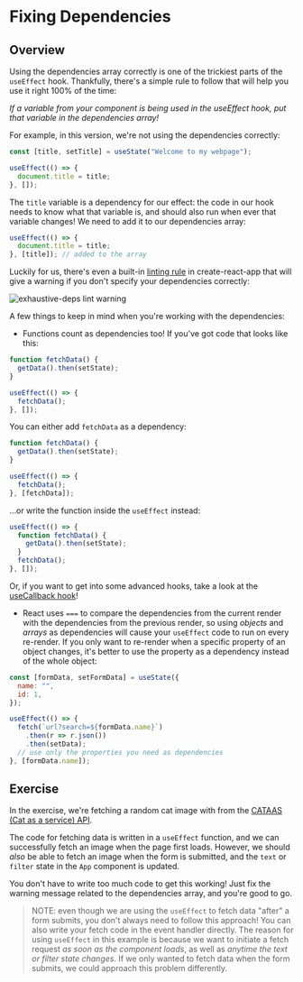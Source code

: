 # Fixing Dependencies

## Overview

Using the dependencies array correctly is one of the trickiest parts of the
`useEffect` hook. Thankfully, there's a simple rule to follow that will help you
use it right 100% of the time:

_If a variable from your component is being used in the useEffect hook, put that
variable in the dependencies array!_

For example, in this version, we're not using the dependencies correctly:

```js
const [title, setTitle] = useState("Welcome to my webpage");

useEffect(() => {
  document.title = title;
}, []);
```

The `title` variable is a dependency for our effect: the code in our hook needs
to know what that variable is, and should also run when ever that variable
changes! We need to add it to our dependencies array:

```js
useEffect(() => {
  document.title = title;
}, [title]); // added to the array
```

Luckily for us, there's even a built-in
[linting rule](https://kentcdodds.com/blog/react-hooks-pitfalls#pitfall-2-not-using-or-ignoring-the-eslint-plugin)
in create-react-app that will give a warning if you don't specify your
dependencies correctly:

![exhaustive-deps lint warning](https://i.imgur.com/nfHjhUz.png)

A few things to keep in mind when you're working with the dependencies:

- Functions count as dependencies too! If you've got code that looks like this:

```js
function fetchData() {
  getData().then(setState);
}

useEffect(() => {
  fetchData();
}, []);
```

You can either add `fetchData` as a dependency:

```js
function fetchData() {
  getData().then(setState);
}

useEffect(() => {
  fetchData();
}, [fetchData]);
```

...or write the function inside the `useEffect` instead:

```js
useEffect(() => {
  function fetchData() {
    getData().then(setState);
  }
  fetchData();
}, []);
```

Or, if you want to get into some advanced hooks, take a look at the
[useCallback hook](https://www.youtube.com/watch?v=L59rOas2AYE)!

- React uses `===` to compare the dependencies from the current render with the
  dependencies from the previous render, so using _objects_ and _arrays_ as
  dependencies will cause your `useEffect` code to run on every re-render. If
  you only want to re-render when a specific property of an object changes, it's
  better to use the property as a dependency instead of the whole object:

```js
const [formData, setFormData] = useState({
  name: "",
  id: 1,
});

useEffect(() => {
  fetch(`url?search=${formData.name}`)
    .then(r => r.json())
    .then(setData);
  // use only the properties you need as dependencies
}, [formData.name]);
```

## Exercise

In the exercise, we're fetching a random cat image with from the
[CATAAS (Cat as a service) API](https://cataas.com/#/).

The code for fetching data is written in a `useEffect` function, and we can
successfully fetch an image when the page first loads. However, we should _also_
be able to fetch an image when the form is submitted, and the `text` or `filter`
state in the `App` component is updated.

You don't have to write too much code to get this working! Just fix the warning
message related to the dependencies array, and you're good to go.

> NOTE: even though we are using the `useEffect` to fetch data "after" a form
> submits, you don't always need to follow this approach! You can also write
> your fetch code in the event handler directly. The reason for using
> `useEffect` in this example is because we want to initiate a fetch request _as
> soon as the component loads_, as well as _anytime the text or filter state
> changes_. If we only wanted to fetch data when the form submits, we could
> approach this problem differently.
